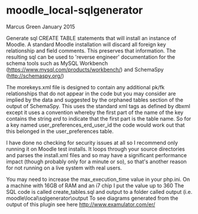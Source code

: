 moodle_local-sqlgenerator
=========================
Marcus Green January 2015

Generate sql CREATE TABLE statements that will install an instance of Moodle. A standard Moodle installation
will discard all foreign key relationship and field comments. This preserves that information. The resulting
sql can be used to 'reverse engineer' documentation for the schema tools such as MySQL Workbench  (https://www.mysql.com/products/workbench/) and SchemaSpy (http://schemaspy.org/)

The morekeys.xml file is designed to contain any  additional pk/fk relationships that do not appear in the code but you may consider are implied by the data and suggested by the orphaned tables section of the output of SchemaSpy.  This uses the standard xml tags as defined by dbxml except it uses a convention whereby the first part of the name of the key contains the string _erd_ to indicate
that the first part is the table name. So for a key named user_preferences_erd_user_id the code would work out that this belonged in the user_preferences table.

I have done no checking for security issues at all so I recommend only running it on Moodle test installs. It loops through your source directories and parses the install.xml files and so may have a significant performance impact (though probably only for a minute or so), so that's another
reason for not running on a live system with real users.

You may need to increase the max_execution_time  value in your php.ini. On a machine with 16GB of RAM and an i7 chip I put the value up to 360
The SQL code is called create_tables.sql and  output to a folder called output (i.e. moodle\local\sqlgenerator\output
To see diagrams generated from the output of this plugin see here
http://www.examulator.com/er/


